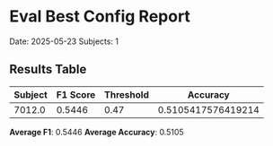 # Eval Best Config Report
Date: 2025-05-23
Subjects: 1

## Results Table
| Subject | F1 Score | Threshold | Accuracy |
|---------|----------|-----------|----------|
| 7012.0 | 0.5446 | 0.47 | 0.5105417576419214 |

**Average F1**: 0.5446
**Average Accuracy**: 0.5105